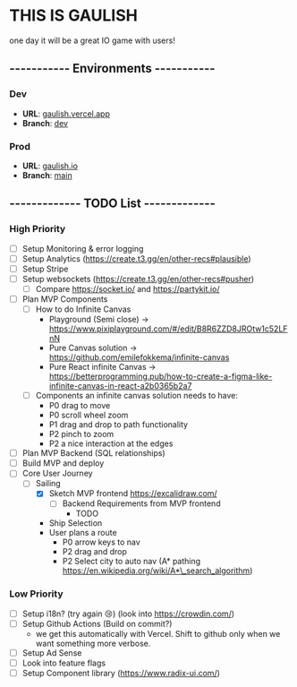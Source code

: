 # THIS IS GAULISH

one day it will be a great IO game with users!

## ----------- Environments -----------

### Dev

- **URL**: [gaulish.vercel.app](https://gaulish.vercel.app/)
- **Branch**: [dev](https://github.com/pmaier983/gaulish/tree/dev)

### Prod

- **URL**: [gaulish.io](https://gaulish.io/)
- **Branch**: [main](https://github.com/pmaier983/gaulish/tree/main)

## ------------- TODO List -------------

### High Priority

- [ ] Setup Monitoring & error logging
- [ ] Setup Analytics (https://create.t3.gg/en/other-recs#plausible)
- [ ] Setup Stripe
- [ ] Setup websockets (https://create.t3.gg/en/other-recs#pusher)
  - [ ] Compare https://socket.io/ and https://partykit.io/
- [ ] Plan MVP Components
  - [ ] How to do Infinite Canvas
    - Playground (Semi close) -> https://www.pixiplayground.com/#/edit/B8R6ZZD8JROtw1c52LFnN
    - Pure Canvas solution -> https://github.com/emilefokkema/infinite-canvas
    - Pure React infinite Canvas -> https://betterprogramming.pub/how-to-create-a-figma-like-infinite-canvas-in-react-a2b0365b2a7
  - [ ] Components an infinite canvas solution needs to have:
    - P0 drag to move
    - P0 scroll wheel zoom
    - P1 drag and drop to path functionality
    - P2 pinch to zoom
    - P2 a nice interaction at the edges
- [ ] Plan MVP Backend (SQL relationships)
- [ ] Build MVP and deploy
- [ ] Core User Journey
  - [ ] Sailing
    - [x] Sketch MVP frontend https://excalidraw.com/
      - [ ] Backend Requirements from MVP frontend
        - TODO
    - Ship Selection
    - User plans a route
      - P0 arrow keys to nav
      - P2 drag and drop
      - P2 Select city to auto nav (A* pathing https://en.wikipedia.org/wiki/A*\_search_algorithm)

### Low Priority

- [ ] Setup i18n? (try again :cry:) (look into https://crowdin.com/)
- [ ] Setup Github Actions (Build on commit?)
  - we get this automatically with Vercel. Shift to github only when we want something more verbose.
- [ ] Setup Ad Sense
- [ ] Look into feature flags
- [ ] Setup Component library (https://www.radix-ui.com/)
